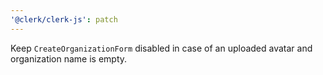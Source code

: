 ```yaml
---
'@clerk/clerk-js': patch
---
```


Keep `CreateOrganizationForm` disabled in case of an uploaded avatar and organization name is empty.
